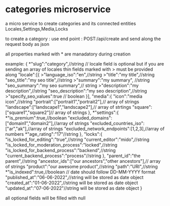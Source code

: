 # categories microservice

a micro service to create categories and its connected entities Locales,Settings,Media,Locks

to create a category :
use end point : POST:/api/create and send along the request body as json

all properties marked with * are manadatory during creation

example:
{
    *"slug":"category",//string
    // locale field is optional but if you are sending an array of locales thin fields marked with > must be provided along
    "locale":[{
        >"language_iso":"en",//string
        >"title":"my title",//string
        "seo_title":"my seo title",//string
        >"summary":"my summary", //string
        "seo_summary":"my seo summary",// string
        >"description":"my description",//string
        "seo_description":"my seo description",//string
        >"specify_seo_values":true // boolean
    }],
    "media":{
        "icon":"media icon",//string
        "portrait":["portrait1","portrait2"],// array of strings
        "landscape":["landscape1","landscape2"],// array of strtings
        "square":["square1","square2"]// array of strings
    },
    *"settings":{
        *"is_premium":true,//boolean
        "excluded_domains":["domain1","domain2"],//array of strings
        "excluded_countries_iso":["ar","ak"],//array of strings
        "excluded_network_endpoints":[1,2,3],//array of numbers
        *"age_rating":"17"//string
    },
    "locks":{
        "is_locked_for_editing":"true",//string
        "current_editor":"mido",//string
        "is_locked_for_moderation_process":"locked",//string
        "is_locked_for_backend_process":"backend",//string
        "current_backend_process":"process"//string
    },
    "parent_id":"the parent",//string
    "ancestor_ids":["our ancestors","other ancestors"],// array of strings
    "product":"our awesome product",//string
    "path":"URI",//string
    *"is_indexed":true,//boolean
    // date should follow DD-MM-YYYY format
    "published_at":"06-06-2022",//string will be stored as date object
    "created_at":"01-06-2022",//string will be stored as date object
    "updated_at":"07-06-2022"//string will be stored as date object
}

all optional fields will be filled with null 



